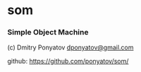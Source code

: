 # som
### Simple Object Machine

(c) Dmitry Ponyatov <dponyatov@gmail.com>

github: https://github.com/ponyatov/som/
